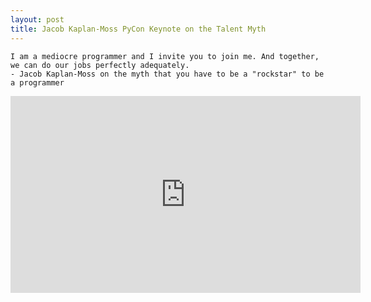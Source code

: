 ```yaml
---
layout: post
title: Jacob Kaplan-Moss PyCon Keynote on the Talent Myth
---
```



	I am a mediocre programmer and I invite you to join me. And together, we can do our jobs perfectly adequately. 
	- Jacob Kaplan-Moss on the myth that you have to be a "rockstar" to be a programmer
  
<iframe width="560" height="315" src="https://www.youtube.com/embed/hIJdFxYlEKE" frameborder="0" allowfullscreen></iframe>